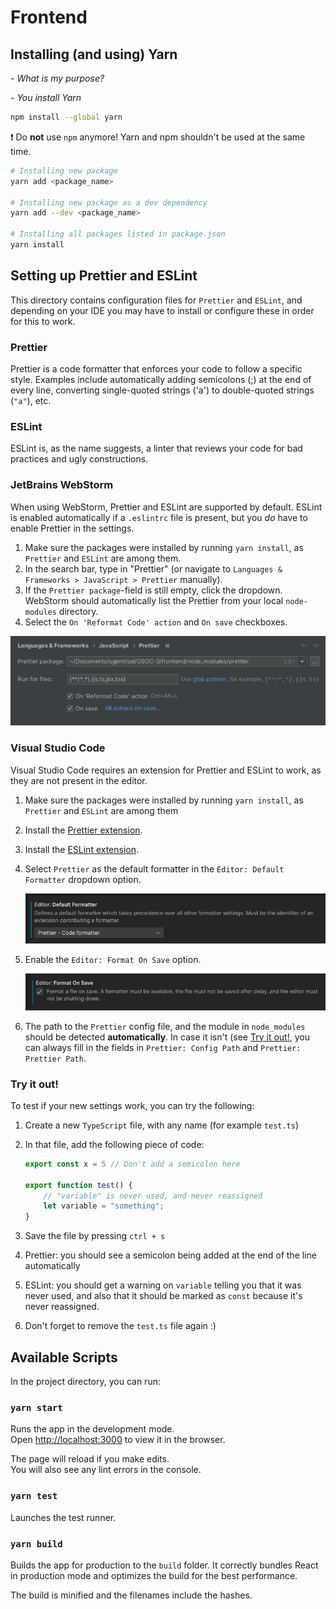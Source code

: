 # Frontend

## Installing (and using) Yarn

*- What is my purpose?*

*- You install Yarn*

```bash
npm install --global yarn
```

:heavy_exclamation_mark: Do **not** use `npm` anymore! Yarn and npm shouldn't be used at the same time. 

```bash
# Installing new package
yarn add <package_name>

# Installing new package as a dev dependency
yarn add --dev <package_name>

# Installing all packages listed in package.json
yarn install
```

## Setting up Prettier and ESLint

This directory contains configuration files for `Prettier` and `ESLint`, and depending on your IDE you may have to install or configure these in order for this to work.

### Prettier

Prettier is a code formatter that enforces your code to follow a specific style. Examples include automatically adding semicolons (;) at the end of every line, converting single-quoted strings ('a') to double-quoted strings (`"a"`), etc.

### ESLint

ESLint is, as the name suggests, a linter that reviews your code for bad practices and ugly constructions.

### JetBrains WebStorm

When using WebStorm, Prettier and ESLint are supported by default. ESLint is enabled automatically if a `.eslintrc` file is present, but you _do_ have to enable Prettier in the settings.

1. Make sure the packages were installed by running `yarn install`, as `Prettier` and `ESLint` are among them.
2. In the search bar, type in "Prettier" (or navigate to `Languages & Frameworks > JavaScript > Prettier` manually).
3. If the `Prettier package`-field is still empty, click the dropdown. WebStorm should automatically list the Prettier from your local `node-modules` directory.
4. Select the `On 'Reformat Code' action` and `On save` checkboxes.

![Prettier WebStorm configuration](md-assets/readme/webstorm-prettier.png)

### Visual Studio Code

Visual Studio Code requires an extension for Prettier and ESLint to work, as they are not present in the editor.

1. Make sure the packages were installed by running `yarn install`, as `Prettier` and `ESLint` are among them

2. Install the [Prettier extension](https://marketplace.visualstudio.com/items?itemName=esbenp.prettier-vscode).

2. Install the [ESLint extension](https://marketplace.visualstudio.com/items?itemName=dbaeumer.vscode-eslint).

3. Select `Prettier` as the default formatter in the `Editor: Default Formatter` dropdown option.

	![VSCode: Default Formatter setting](md-assets/readme/vscode-default-formatter.png)

4. Enable the `Editor: Format On Save` option.

	![VSCode: Format On Save setting](md-assets/readme/vscode-format-on-save.png)

5. The path to the `Prettier` config file, and the module in `node_modules` should be detected **automatically**. In case it isn't (see [Try it out!](#try-it-out), you can always fill in the fields in `Prettier: Config Path` and `Prettier: Prettier Path`.

### Try it out!

To test if your new settings work, you can try the following:

1. Create a new `TypeScript` file, with any name (for example `test.ts`)

2. In that file, add the following piece of code:

	```typescript
	export const x = 5 // Don't add a semicolon here
	
	export function test() {
	    // "variable" is never used, and never reassigned
	    let variable = "something";
	}
	```

3. Save the file by pressing `ctrl + s`
4. Prettier: you should see a semicolon being added at the end of the line automatically
5. ESLint: you should get a warning on `variable` telling you that it was never used, and also that it should be marked as `const` because it's never reassigned.
6. Don't forget to remove the `test.ts` file again :)

## Available Scripts

In the project directory, you can run:

### `yarn start`

Runs the app in the development mode.\
Open [http://localhost:3000](http://localhost:3000) to view it in the browser.

The page will reload if you make edits.\
You will also see any lint errors in the console.

### `yarn test`

Launches the test runner.

### `yarn build`

Builds the app for production to the `build` folder. It correctly bundles React in production mode and optimizes the build for the best performance.

The build is minified and the filenames include the hashes.
